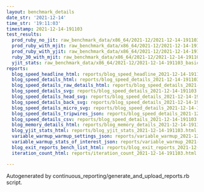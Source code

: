 ```yaml
---
layout: benchmark_details
date_str: '2021-12-14'
time_str: '19:11:03'
timestamp: 2021-12-14-191103
test_results:
  prod_ruby_no_jit: raw_benchmark_data/x86_64/2021-12/2021-12-14-191103_basic_benchmark_prod_ruby_no_jit.json
  prod_ruby_with_mjit: raw_benchmark_data/x86_64/2021-12/2021-12-14-191103_basic_benchmark_prod_ruby_with_mjit.json
  prod_ruby_with_yjit: raw_benchmark_data/x86_64/2021-12/2021-12-14-191103_basic_benchmark_prod_ruby_with_yjit.json
  ruby_30_with_mjit: raw_benchmark_data/x86_64/2021-12/2021-12-14-191103_basic_benchmark_ruby_30_with_mjit.json
  yjit_stats: raw_benchmark_data/x86_64/2021-12/2021-12-14-191103_basic_benchmark_yjit_stats.json
reports:
  blog_speed_headline_html: reports/blog_speed_headline_2021-12-14-191103.html
  blog_speed_details_html: reports/blog_speed_details_2021-12-14-191103.html
  blog_speed_details_raw_details_html: reports/blog_speed_details_2021-12-14-191103.raw_details.html
  blog_speed_details_svg: reports/blog_speed_details_2021-12-14-191103.svg
  blog_speed_details_head_svg: reports/blog_speed_details_2021-12-14-191103.head.svg
  blog_speed_details_back_svg: reports/blog_speed_details_2021-12-14-191103.back.svg
  blog_speed_details_micro_svg: reports/blog_speed_details_2021-12-14-191103.micro.svg
  blog_speed_details_tripwires_json: reports/blog_speed_details_2021-12-14-191103.tripwires.json
  blog_speed_details_csv: reports/blog_speed_details_2021-12-14-191103.csv
  blog_memory_details_html: reports/blog_memory_details_2021-12-14-191103.html
  blog_yjit_stats_html: reports/blog_yjit_stats_2021-12-14-191103.html
  variable_warmup_warmup_settings_json: reports/variable_warmup_2021-12-14-191103.warmup_settings.json
  variable_warmup_stats_of_interest_json: reports/variable_warmup_2021-12-14-191103.stats_of_interest.json
  blog_exit_reports_bench_list_html: reports/blog_exit_reports_2021-12-14-191103.bench_list.html
  iteration_count_html: reports/iteration_count_2021-12-14-191103.html

---
```

Autogenerated by continuous_reporting/generate_and_upload_reports.rb script.
